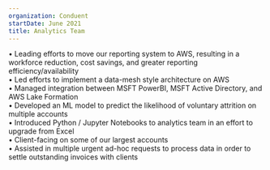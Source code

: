 ```yaml
---
organization: Conduent
startDate: June 2021
title: Analytics Team
---
```


 • Leading efforts to move our reporting system to AWS, resulting in a workforce reduction, cost savings, and greater reporting efficiency/availability <br />
• Led efforts to implement a data-mesh style architecture on AWS <br />
• Managed integration between MSFT PowerBI, MSFT Active Directory, and AWS Lake Formation <br />
• Developed an ML model to predict the likelihood of voluntary attrition on multiple accounts <br />
• Introduced Python / Jupyter Notebooks to analytics team in an effort to upgrade from Excel <br />
• Client-facing on some of our largest accounts <br />
• Assisted in multiple urgent ad-hoc requests to process data in order to settle outstanding invoices with clients <br />
